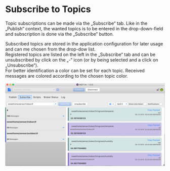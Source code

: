 # Subscribe to Topics

Topic subscriptions can be made via the „Subscribe“ tab. Like in the „Publish“ context,  the wanted topics is to be entered in the drop-down-field and subscription is done via the „Subscribe“ button.

Subscribed topics are stored in the application configuration for later usage and can me chosen from the drop-dow list.   
Registered topics are listed on the left in the „Subscribe“ tab and can be unsubscribed by click on the „-“ icon \(or by being selected and a click on „Unsubscribe“\).  
For better identification a color can be set for each topic. Received messages are colored according to the chosen topic color.

![](mqttfx_subscribe.png)

